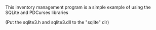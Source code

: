 This inventory management program is a simple example of using the SQLite and PDCurses libraries

(Put the sqlite3.h and sqlite3.dll to the "sqlite" dir)